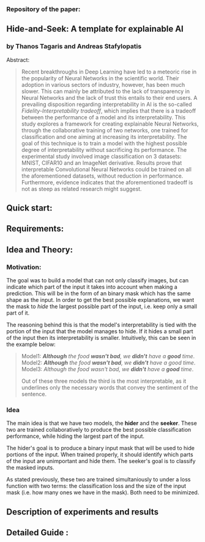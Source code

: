 ### Repository of the paper:

## Hide-and-Seek: A template for explainable AI
### by Thanos Tagaris and Andreas Stafylopatis

Abstract:
> Recent breakthroughs in Deep Learning have led to a meteoric rise in the popularity of Neural Networks 
in the scientific world. Their adoption in various sectors of industry, however, has been much slower. 
This can mainly be attributed to the lack of transparency in Neural Networks and the lack of trust this 
entails to their end users. A prevailing disposition regarding interpretability in AI is the so-called 
*Fidelity-Interpretability tradeoff*, which implies that there is a tradeoff between the performance 
of a model and its interpretability. This study explores a framework for creating explainable Neural Networks, 
through the collaborative training of two networks, one trained for classification and one aiming at increasing 
its interpretability. The goal of this technique is to train a model with the highest possible degree of 
interpretability without sacrificing its performance. The experimental study involved image classification 
on 3 datasets: MNIST, CIFAR10 and an ImageNet derivative. Results prove that interpretable Convolutional 
Neural Networks could be trained on all the aforementioned datasets, without reduction in performance. 
Furthermore, evidence indicates that the aforementioned tradeoff is not as steep as related research might 
suggest. 

## Quick start:

## Requirements:

## Idea and Theory:

### Motivation:

The goal was to build a model that can not only classify images, but can indicate which part of the input it takes into account when making a prediction. This will be in the form of an binary mask which has the same shape as the input. In order to get the best possible explanations, we want the mask to *hide* the largest possible part of the input, i.e. keep only a small part of it.

The reasoning behind this is that the model's interpretability is tied with the portion of the input that the model manages to hide. If it hides a small part of the input then its interpretability is smaller. Intuitively, this can be seen in the example below:

> Model1: ***Although** the food **wasn't bad**, we **didn't** have a **good** time*.
> Model2: ***Although** the food **wasn't bad**, we **didn't** have a good time*.
> Model3: *Although the food wasn't bad, we **didn't** have a **good** time*.
>
> Out of these three models the third is the most interpretable, as it underlines only the necessary words that convey the sentiment of the sentence.

### Idea

The main idea is that we have two models, the **hider** and the **seeker**. These two are trained collaboratively to produce the best possible classification performance, while hiding the largest part of the input. 

The hider's goal is to produce a binary input mask that will be used to hide portions of the input. When trained properly, it should identify which parts of the input are unimportant and hide them. The seeker's goal is to classify the masked inputs. 

As stated previously, these two are trained simultaniously to under a loss function with two terms: the classification loss and the size of the input mask (i.e. how many ones we have in the mask). Both need to be minimized.

## Description of experiments and results

## Detailed Guide :

